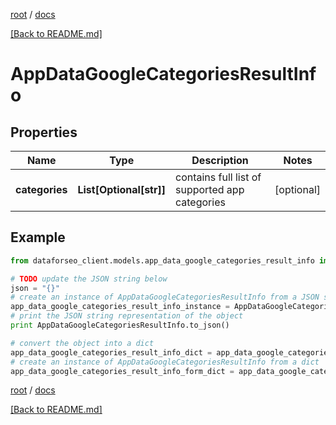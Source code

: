 [root](./../ "root") / [docs](./ "docs")

[[Back to README.md]](./../README.md "[Back to README.md]")

# AppDataGoogleCategoriesResultInfo

## Properties

Name | Type | Description | Notes
------------ | ------------- | ------------- | -------------
**categories** | **List[Optional[str]]** | contains full list of supported app categories | [optional]

## Example

```python
from dataforseo_client.models.app_data_google_categories_result_info import AppDataGoogleCategoriesResultInfo

# TODO update the JSON string below
json = "{}"
# create an instance of AppDataGoogleCategoriesResultInfo from a JSON string
app_data_google_categories_result_info_instance = AppDataGoogleCategoriesResultInfo.from_json(json)
# print the JSON string representation of the object
print AppDataGoogleCategoriesResultInfo.to_json()

# convert the object into a dict
app_data_google_categories_result_info_dict = app_data_google_categories_result_info_instance.to_dict()
# create an instance of AppDataGoogleCategoriesResultInfo from a dict
app_data_google_categories_result_info_form_dict = app_data_google_categories_result_info.from_dict(app_data_google_categories_result_info_dict)
```

  

[root](./../ "root") / [docs](./ "docs")

[[Back to README.md]](./../README.md "[Back to README.md]")